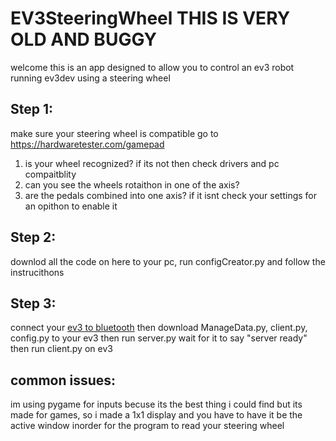 # EV3SteeringWheel THIS IS VERY OLD AND BUGGY
 welcome this is an app designed to allow you to control an ev3 robot running ev3dev using a steering wheel
## Step 1:
 make sure your steering wheel is compatible
 go to https://hardwaretester.com/gamepad
 1. is your wheel recognized? if its not then check drivers and pc compaitblity
 2. can you see the wheels rotaithon in one of the axis?
 3. are the pedals combined into one axis? if it isnt check your settings for an opithon to enable it
## Step 2:
 downlod all the code on here to your pc,
 run configCreator.py and follow the instrucithons
## Step 3:
 connect your [ev3 to bluetooth](https://www.ev3dev.org/docs/tutorials/connecting-to-the-internet-via-bluetooth)
 then download ManageData.py, client.py, config.py to your ev3
 then run server.py wait for it to say "server ready"
 then run client.py on ev3

 ## common issues:
 im using pygame for inputs becuse its the best thing i could find
 but its made for games, so i made a 1x1 display and you have to have it be the active window
 inorder for the program to read your steering wheel
